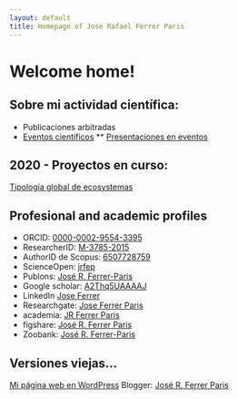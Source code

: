 ```yaml
---
layout: default
title: Homepage of José Rafael Ferrer Paris
---
```


# Welcome home!

## Sobre mi actividad científica:

* Publicaciones arbitradas
* [Eventos científicos](/eventos)
** [Presentaciones en eventos](/presentaciones)

## 2020 - Proyectos en curso:
[Tipología global de ecosystemas](https://jrfep.github.io/Ecosystem-profiles-comments/)


## Profesional and academic profiles
* ORCID: [0000-0002-9554-3395](http://orcid.org/0000-0002-9554-3395)
* ResearcherID: [M-3785-2015](http://www.researcherid.com/rid/M-3785-2015)
* AuthorID de Scopus: [6507728759](http://www.scopus.com/authid/detail.uri?authorId=6507728759)
* ScienceOpen: [jrfep](https://www.scienceopen.com/user/jrfep)
* Publons: [José R. Ferrer-Paris](￼https://publons.com/researcher/989272/jose-r-ferrer-paris/)
* Google scholar: [A2Thq5UAAAAJ](http://scholar.google.es/citations?user=A2Thq5UAAAAJ&hl=en)
* LinkedIn [Jose Ferrer](https://www.linkedin.com/pub/jos%C3%A9-ferrer/70/a47/547)
* Researchgate: [Jose Ferrer Paris](https://www.researchgate.net/profile/Jose_Ferrer-Paris)
* academia: [JR Ferrer Paris](https://ivic.academia.edu/JRFerrerParis)
* figshare: [José R. Ferrer Paris](http://figshare.com/authors/Jos_R_Ferrer_Paris/592994)
* Zoobank: [José R. Ferrer-Paris](http://zoobank.org/Authors/7D3C0AEE-DE5A-4C21-94A1-C16F357890E6)

## Versiones viejas...
[Mi página web en WordPress](http://jrferrerparis.info/)
Blogger: [José R. Ferrer Paris](￼https://www.blogger.com/profile/10848423852723434095)
